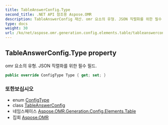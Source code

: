 ```yaml
---
title: TableAnswerConfig.Type
second_title: .NET API 참조용 Aspose.OMR
description: TableAnswerConfig 재산. omr 요소의 유형. JSON 직렬화를 위한 필수 필드.
type: docs
weight: 30
url: /ko/net/aspose.omr.generation.config.elements.table/tableanswerconfig/type/
---
```

## TableAnswerConfig.Type property

omr 요소의 유형. JSON 직렬화를 위한 필수 필드.

```csharp
public override ConfigType Type { get; set; }
```

### 또한보십시오

* enum [ConfigType](../../../aspose.omr.generation.config.enums/configtype/)
* class [TableAnswerConfig](../)
* 네임스페이스 [Aspose.OMR.Generation.Config.Elements.Table](../../tableanswerconfig/)
* 집회 [Aspose.OMR](../../../)


